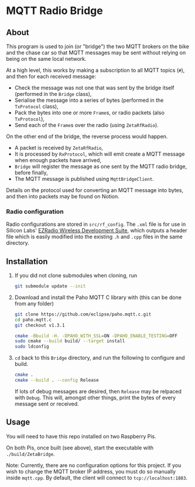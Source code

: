 # MQTT Radio Bridge


## About

This program is used to join (or "bridge") the two MQTT brokers on the bike and the chase car so that MQTT messages may be sent without relying on being on the same local network.

At a high level, this works by making a subscription to all MQTT topics (`#`), and then for each received message:

- Check the message was not one that was sent by the bridge itself (performed in the `Bridge` class),
- Serialise the message into a series of bytes (performed in the `TxProtocol` class),
- Pack the bytes into one or more `Frame`s, or radio packets (also `TxProtocol`),
- Send each of the `Frame`s over the radio (using `ZetaRfRadio`).

On the other end of the bridge, the reverse process would happen.

- A packet is received by `ZetaRfRadio`,
- It is processed by `RxProtocol`, which will emit create a MQTT message when enough packets have arrived,
- `Bridge` will register the message as one sent by the MQTT radio bridge, before finally,
- The MQTT message is published using `MqttBridgeClient`.

Details on the protocol used for converting an MQTT message into bytes, and then into packets may be found on Notion.

### Radio configuration

Radio configurations are stored in `src/rf_config`.
The `.xml` file is for use in Silicon Labs' [EZRadio Wireless Development Suite](https://www.silabs.com/products/development-tools/software/wireless-development-suite), which outputs a header file which is easily modified into the existing `.h` and `.cpp` files in the same directory.

## Installation

1. If you did not clone submodules when cloning, run
    ```bash
    git submodule update --init
    ```
2. Download and install the Paho MQTT C library with (this can be done from any folder)
    ```bash
    git clone https://github.com/eclipse/paho.mqtt.c.git
    cd paho.mqtt.c
    git checkout v1.3.1

    cmake -Bbuild -H. -DPAHO_WITH_SSL=ON -DPAHO_ENABLE_TESTING=OFF
    sudo cmake --build build/ --target install
    sudo ldconfig
    ```
3. `cd` back to this `Bridge` directory, and run the following to configure and build.
    ```bash
    cmake .
    cmake --build . --config Release
    ```
    If lots of debug messages are desired, then `Release` may be relpaced with `Debug`.
    This will, amongst other things, print the bytes of every message sent or received.

## Usage

You will need to have this repo installed on two Raspberry Pis.

On both Pis, once built (see above), start the executable with `./build/ZetaBridge`.

Note: Currently, there are no configuration options for this project.
If you wish to change the MQTT broker IP address, you must do so manually inside `mqtt.cpp`.
By default, the client will connect to `tcp://localhost:1883`.
